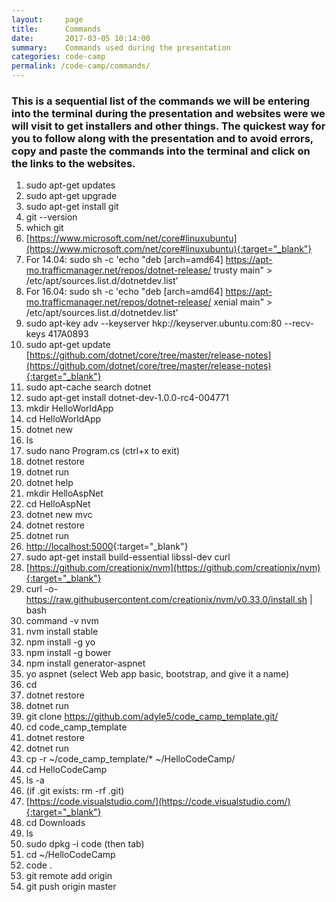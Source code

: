 ```yaml
---
layout:     page
title:      Commands
date:       2017-03-05 10:14:00
summary:    Commands used during the presentation
categories: code-camp
permalink: /code-camp/commands/
---
```


### This is a sequential list of the commands we will be entering into the terminal during the presentation and websites were we will visit to get installers and other things. The quickest way for you to follow along with the presentation and to avoid errors, copy and paste the commands into the terminal and click on the links to the websites.

1. sudo apt-get updates
2. sudo apt-get upgrade
3. sudo apt-get install git
4. git --version
5. which git
6. [https://www.microsoft.com/net/core#linuxubuntu](https://www.microsoft.com/net/core#linuxubuntu){:target="_blank"}
7. For 14.04: sudo sh -c 'echo "deb [arch=amd64] https://apt-mo.trafficmanager.net/repos/dotnet-release/ trusty main" > /etc/apt/sources.list.d/dotnetdev.list'
8. For 16.04: sudo sh -c 'echo "deb [arch=amd64] https://apt-mo.trafficmanager.net/repos/dotnet-release/ xenial main" > /etc/apt/sources.list.d/dotnetdev.list'
9. sudo apt-key adv --keyserver hkp://keyserver.ubuntu.com:80 --recv-keys 417A0893
10. sudo apt-get update
 [https://github.com/dotnet/core/tree/master/release-notes](https://github.com/dotnet/core/tree/master/release-notes){:target="_blank"}
12. sudo apt-cache search dotnet
13. sudo apt-get install dotnet-dev-1.0.0-rc4-004771
14. mkdir HelloWorldApp
15. cd HelloWorldApp
16. dotnet new
17. ls
18. sudo nano Program.cs (ctrl+x to exit)
19. dotnet restore
20. dotnet run
21. dotnet help
22. mkdir HelloAspNet
23. cd HelloAspNet
24. dotnet new mvc
25. dotnet restore
26. dotnet run
27. [http://localhost:5000](http://localhost:5000){:target="_blank"}
28. sudo apt-get install build-essential libssl-dev curl
29. [https://github.com/creationix/nvm](https://github.com/creationix/nvm){:target="_blank"}
30. curl -o- https://raw.githubusercontent.com/creationix/nvm/v0.33.0/install.sh \| bash
31. command -v nvm
32. nvm install stable
33. npm install -g yo
34. npm install -g bower
35. npm install generator-aspnet
36. yo aspnet (select Web app basic, bootstrap, and give it a name)
37. cd <name>
38. dotnet restore
39. dotnet run
40. git clone https://github.com/adyle5/code_camp_template.git/
41. cd code_camp_template
42. dotnet restore
43. dotnet run
44. cp -r ~/code_camp_template/* ~/HelloCodeCamp/
45. cd HelloCodeCamp
46. ls -a
47. (if .git exists: rm -rf .git)
48. [https://code.visualstudio.com/](https://code.visualstudio.com/){:target="_blank"}
49. cd Downloads
50. ls
51. sudo dpkg -i code (then tab)
52. cd ~/HelloCodeCamp
53. code .
54. git remote add origin <url>
55. git push origin master
